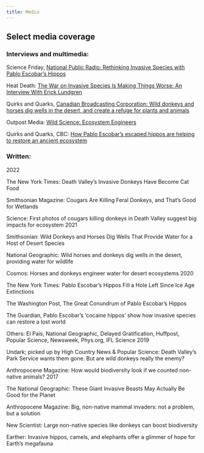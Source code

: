 ```yaml
---
title: Media
---
```


## Select media coverage

### Interviews and multimedia:

Science Friday, [National Public Radio: Rethinking Invasive Species with Pablo Escobar’s Hippos]()

Heat Death: [The War on Invasive Species Is Making Things Worse: An Interview With Erick Lundgren]()

Quirks and Quarks, [Canadian Broadcasting Corporation: Wild donkeys and horses dig wells in the desert, and create a refuge for plants and animals]()

Outpost Media: [Wild Science: Ecosystem Engineers]()

Quirks and Quarks, CBC: [How Pablo Escobar’s escaped hippos are helping to restore an ancient ecosystem]()

### Written:

2022

The New York Times: Death Valley’s Invasive Donkeys Have Become Cat Food

Smithsonian Magazine: Cougars Are Killing Feral Donkeys, and That’s Good for Wetlands

Science: First photos of cougars killing donkeys in Death Valley suggest big impacts for ecosystem
2021

Smithsonian: Wild Donkeys and Horses Dig Wells That Provide Water for a Host of Desert Species

National Geographic: Wild horses and donkeys dig wells in the desert, providing water for wildlife

Cosmos: Horses and donkeys engineer water for desert ecosystems
2020

The New York Times: Pablo Escobar’s Hippos Fill a Hole Left Since Ice Age Extinctions

The Washington Post, The Great Conundrum of Pablo Escobar’s Hippos

The Guardian, Pablo Escobar’s ‘cocaine hippos’ show how invasive species can restore a lost world

Others: El Pais, National Geographic, Delayed Gratification, Huffpost, Popular Science, Newsweek, Phys.org, IFL Science
2019

Undark; picked up by High Country News & Popular Science: Death Valley’s Park Service wants them gone. But are wild donkeys really the enemy?

Anthropocene Magazine: How would biodiversity look if we counted non-native animals?
2017

The National Geographic: These Giant Invasive Beasts May Actually Be Good for the Planet

Anthropocene Magazine: Big, non-native mammal invaders: not a problem, but a solution

New Scientist: Large non-native species like donkeys can boost biodiversity

Earther: Invasive hippos, camels, and elephants offer a glimmer of hope for Earth’s megafauna